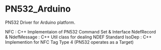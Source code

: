 PN532_Arduino
=============




PN532 Driver for Arduino platform.

NFC    : C++ Implementaion of PN532 Command Set & Interface
NdefRecord & NdefMessage : C++ Util class for dealing NDEF Standard
IsoDep : C++ Implemention for NFC Tag Type 4 (PN532 operates as a Target)
